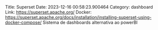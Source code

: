 Title: Superset
Date: 2023-12-16 00:58:23.900464
Category: dashboard
Link: https://superset.apache.org/
Docker: https://superset.apache.org/docs/installation/installing-superset-using-docker-compose/
Sistema de dashboards alternativa ao powerBI
